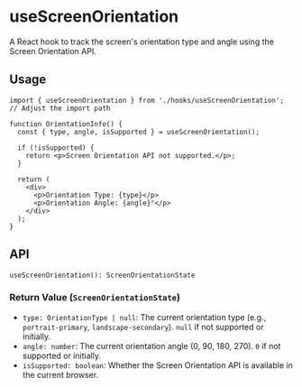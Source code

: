 # useScreenOrientation

A React hook to track the screen's orientation type and angle using the Screen Orientation API.

## Usage

```tsx
import { useScreenOrientation } from './hooks/useScreenOrientation'; // Adjust the import path

function OrientationInfo() {
  const { type, angle, isSupported } = useScreenOrientation();

  if (!isSupported) {
    return <p>Screen Orientation API not supported.</p>;
  }

  return (
    <div>
      <p>Orientation Type: {type}</p>
      <p>Orientation Angle: {angle}°</p>
    </div>
  );
}
```

## API

`useScreenOrientation(): ScreenOrientationState`

### Return Value (`ScreenOrientationState`)

- `type: OrientationType | null`: The current orientation type (e.g., `portrait-primary`, `landscape-secondary`). `null` if not supported or initially.
- `angle: number`: The current orientation angle (0, 90, 180, 270). `0` if not supported or initially.
- `isSupported: boolean`: Whether the Screen Orientation API is available in the current browser.
